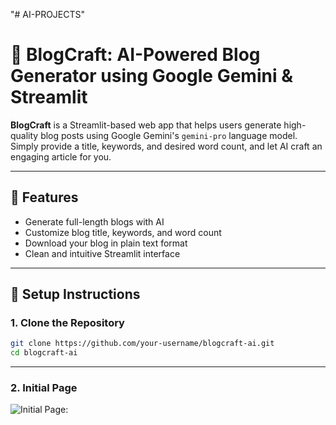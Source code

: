 "# AI-PROJECTS" 
# 📝 BlogCraft: AI-Powered Blog Generator using Google Gemini & Streamlit

**BlogCraft** is a Streamlit-based web app that helps users generate high-quality blog posts using Google Gemini's `gemini-pro` language model. Simply provide a title, keywords, and desired word count, and let AI craft an engaging article for you.

---

## 🚀 Features

- Generate full-length blogs with AI
- Customize blog title, keywords, and word count
- Download your blog in plain text format
- Clean and intuitive Streamlit interface

---

## 🔧 Setup Instructions

### 1. Clone the Repository
```bash
git clone https://github.com/your-username/blogcraft-ai.git
cd blogcraft-ai
```

---

### 2. Initial Page
![Initial Page: ](AI_BLOGCRAFT\Screenshots\Initial_Page.png)
